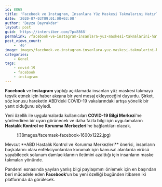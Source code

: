 ```yaml
---
id: 8868
title: 'Facebook ve Instagram, İnsanlara Yüz Maskesi Takmalarını Hatırlatacak'
date: '2020-07-03T09:01:00+03:00'
author: 'Beyza Bayrakdar'
layout: post
guid: 'https://intersiber.com/?p=8868'
permalink: /facebook-ve-instagram-insanlara-yuz-maskesi-takmalarini-hatirlatacak/
post_views_count:
    - '46'
image: images/facebook-ve-instagram-insanlara-yuz-maskesi-takmalarini-hatirlatacak.jpg
categories:
    - Genel
tags:
    - covid-19
    - facebook
    - instagram
---
```


**Facebook** ve **Instagram** yaptığı açıklamada insanları yüz maskesi takmaya teşvik etmek için haber akışına bir yeni mesaj ekleyeceğini duyurdu. Şirket, söz konusu hareketin ABD’deki COVID-19 vakalarındaki artışa yönelik bir yanıt olduğunu söyledi.

Yeni özellik ile uygulamalarda kullanıcıları **COVID-19 Bilgi Merkezi**‘ne yönlendiren bir uyarı görünecek ve daha fazla bilgi için uygulamaların **Hastalık Kontrol ve Korunma Merkezleri**‘ne bağlantıları olacak.

<figure class="wp-block-image size-large">![](images/facemask-facebook-1600x1222.jpg)</figure>Mevcut **ABD Hastalık Kontrol ve Korunma Merkezleri** önerisi, insanların başkalarını olası enfeksiyonlardan korumak için kamusal alanlarda virüsü yayabilecek solunum damlacıklarının iletimini azalttığı için insanların maske takmaları yönünde.

Pandemi esnasında yayılan yanlış bilgi paylaşımını önlemek için en başından beri mücadele eden **Facebook**‘un bu yeni özelliği bugünden itibaren iki platformda da görülecek.